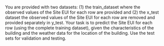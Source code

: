 You are provided with two datasets: (1) the train_dataset where the observed values of the Site EUI for each row are provided and (2) the x_test dataset the observed values of the Site EUI for each row are removed and provided separately in y_test. Your task is to predict the Site EUI for each row (using the complete training dataset), given the characteristics of the building and the weather data for the location of the building. Use the test sets for validation and testing. 
